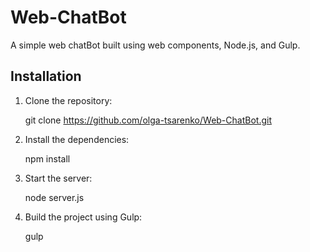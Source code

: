# Web-ChatBot

A simple web chatBot built using web components, Node.js, and Gulp.

## Installation

1. Clone the repository:

    git clone https://github.com/olga-tsarenko/Web-ChatBot.git

2. Install the dependencies:

    npm install

3. Start the server:

    node server.js

4. Build the project using Gulp:

    gulp

